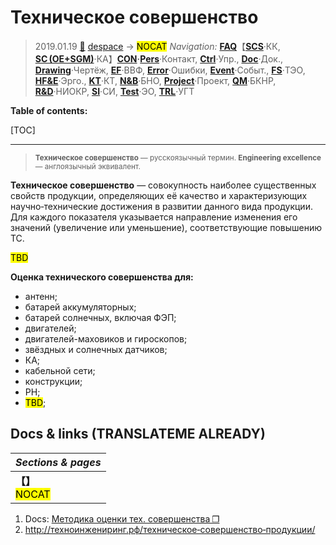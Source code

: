 # Техническое совершенство
> 2019.01.19 [🚀](../../index/index.md) [despace](index.md) → **[](.md)** <mark>NOCAT</mark>
> *Navigation:*
> **[FAQ](faq.md)**【**[SCS](scs.md)**·КК, **[SC (OE+SGM)](sc.md)**·КА】**[CON](contact.md)·[Pers](person.md)**·Контакт, **[Ctrl](control.md)**·Упр., **[Doc](doc.md)**·Док., **[Drawing](drawing.md)**·Чертёж, **[EF](ef.md)**·ВВФ, **[Error](error.md)**·Ошибки, **[Event](event.md)**·Событ., **[FS](fs.md)**·ТЭО, **[HF&E](hfe.md)**·Эрго., **[KT](kt.md)**·КТ, **[N&B](nnb.md)**·БНО, **[Project](project.md)**·Проект, **[QM](qm.md)**·БКНР, **[R&D](rnd.md)**·НИОКР, **[SI](si.md)**·СИ, **[Test](test.md)**·ЭО, **[TRL](trl.md)**·УГТ

**Table of contents:**

[TOC]

---

> <small>**Техническое совершенство** — русскоязычный термин. **Engineering excellence** — англоязычный эквивалент.</small>

**Техническое совершенство** — совокупность наиболее существенных свойств продукции, определяющих её качество и характеризующих научно‑технические достижения в развитии данного вида продукции. Для каждого показателя указывается направление изменения его значений (увеличение или уменьшение), соответствующие повышению ТС.

<mark>TBD</mark>

**Оценка технического совершенства для:**

   - антенн;
   - батарей аккумуляторных;
   - батарей солнечных, включая ФЭП;
   - двигателей;
   - двигателей-маховиков и гироскопов;
   - звёздных и солнечных датчиков;
   - КА;
   - кабельной сети;
   - конструкции;
   - РН;
   - <mark>TBD</mark>;



## Docs & links (TRANSLATEME ALREADY)
|*Sections & pages*|
|:-|
|**【[](.md)】**<br> <mark>NOCAT</mark>|

   1. Docs: [Методика оценки тех. совершенства ❐](f/sgm/eexcell_doc01.ods)
   1. <http://техноинжениринг.рф/техническое‑совершенство‑продукции/>
